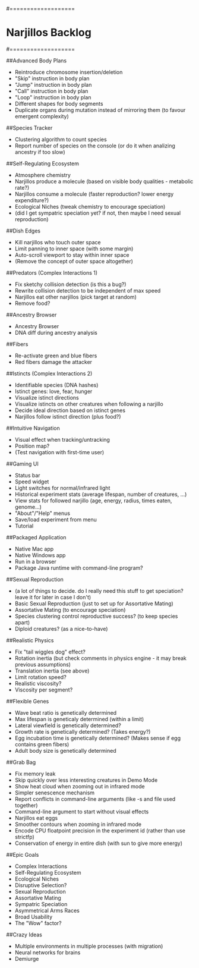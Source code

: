 #===================
# Narjillos Backlog
#===================

##Advanced Body Plans
* Reintroduce chromosome insertion/deletion
* "Skip" instruction in body plan
* "Jump" instruction in body plan
* "Call" instruction in body plan
* "Loop" instruction in body plan
* Different shapes for body segments
* Duplicate organs during mutation instead of mirroring them (to favour emergent complexity)

##Species Tracker
* Clustering algorithm to count species
* Report number of species on the console (or do it when analizing ancestry if too slow)

##Self-Regulating Ecosystem
* Atmosphere chemistry
* Narjillos produce a molecule (based on visible body qualities - metabolic rate?)
* Narjillos consume a molecule (faster reproduction? lower energy expenditure?)
* Ecological Niches (tweak chemistry to encourage speciation)
* (did I get sympatric speciation yet? if not, then maybe I need sexual reproduction)

##Dish Edges
* Kill narjillos who touch outer space
* Limit panning to inner space (with some margin)
* Auto-scroll viewport to stay within inner space
* (Remove the concept of outer space altogether)

##Predators (Complex Interactions 1)
* Fix sketchy collision detection (is this a bug?)
* Rewrite collision detection to be independent of max speed
* Narjillos eat other narjillos (pick target at random)
* Remove food?

##Ancestry Browser
* Ancestry Browser
* DNA diff during ancestry analysis

##Fibers
* Re-activate green and blue fibers
* Red fibers damage the attacker

##Istincts (Complex Interactions 2)
* Identifiable species (DNA hashes)
* Istinct genes: love, fear, hunger
* Visualize istinct directions
* Visualize istincts on other creatures when following a narjillo
* Decide ideal direction based on istinct genes
* Narjillos follow istinct direction (plus food?)

##Intuitive Navigation
* Visual effect when tracking/untracking
* Position map?
* (Test navigation with first-time user)

##Gaming UI
* Status bar
* Speed widget
* Light switches for normal/infrared light
* Historical experiment stats (average lifespan, number of creatures, ...)
* View stats for followed narjillo (age, energy, radius, times eaten, genome...)
* "About"/"Help" menus
* Save/load experiment from menu
* Tutorial

##Packaged Application
* Native Mac app
* Native Windows app
* Run in a browser
* Package Java runtime with command-line program?

##Sexual Reproduction
* (a lot of things to decide. do I really need this stuff to get speciation? leave it for later in case I don't)
* Basic Sexual Reproduction (just to set up for Assortative Mating)
* Assortative Mating (to encourage speciation)
* Species clustering control reproductive success? (to keep species apart)
* Diploid creatures? (as a nice-to-have)

##Realistic Physics
* Fix "tail wiggles dog" effect?
* Rotation inertia (but check comments in physics engine - it may break previous assumptions)
* Translation inertia (see above)
* Limit rotation speed?
* Realistic viscosity?
* Viscosity per segment?

##Flexible Genes
* Wave beat ratio is genetically determined
* Max lifespan is geneticaly determined (within a limit)
* Lateral viewfield is genetically determined?
* Growth rate is genetically determined? (Takes energy?)
* Egg incubation time is genetically determined? (Makes sense if egg contains green fibers)
* Adult body size is genetically determined

##Grab Bag
* Fix memory leak
* Skip quickly over less interesting creatures in Demo Mode
* Show heat cloud when zooming out in infrared mode
* Simpler senescence mechanism
* Report conflicts in command-line arguments (like -s and file used together)
* Command-line argument to start without visual effects
* Narjillos eat eggs
* Smoother contours when zooming in infrared mode
* Encode CPU floatpoint precision in the experiment id (rather than use strictfp)
* Conservation of energy in entire dish (with sun to give more energy)

##Epic Goals
* Complex Interactions
* Self-Regulating Ecosystem
* Ecological Niches
* Disruptive Selection?
* Sexual Reproduction
* Assortative Mating
* Sympatric Speciation
* Asymmetrical Arms Races
* Broad Usability
* The "Wow" factor?

##Crazy Ideas
* Multiple environments in multiple processes (with migration)
* Neural networks for brains
* Demiurge
